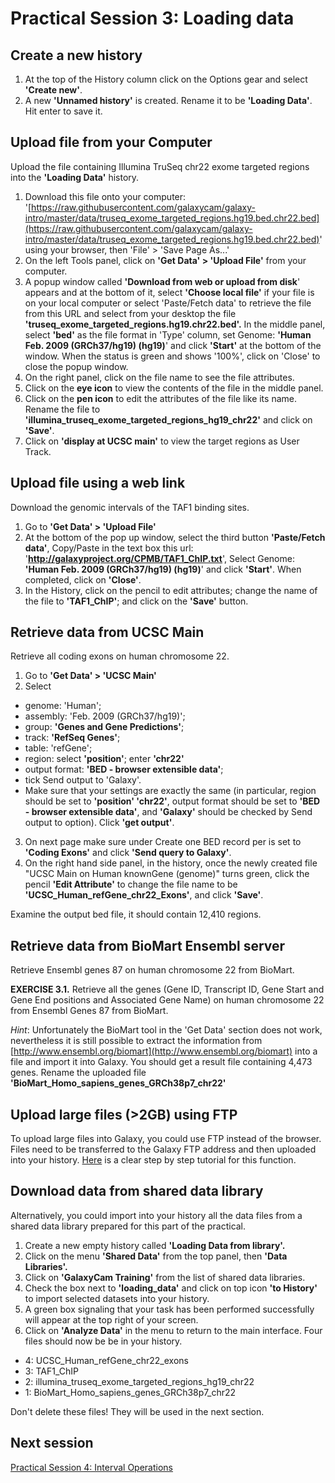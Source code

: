 # Practical Session 3: Loading data

## Create a new history

1. At the top of the History column click on the Options gear and select **'Create new'**.
2. A new **'Unnamed history'** is created. Rename it to be **'Loading Data'**. Hit enter to save it.

## Upload file from your Computer

Upload the file containing Illumina TruSeq chr22 exome targeted regions into the **'Loading Data'** history.

1. Download this file onto your computer: '[https://raw.githubusercontent.com/galaxycam/galaxy-intro/master/data/truseq_exome_targeted_regions.hg19.bed.chr22.bed](https://raw.githubusercontent.com/galaxycam/galaxy-intro/master/data/truseq_exome_targeted_regions.hg19.bed.chr22.bed)' using your browser, then 'File' > 'Save Page As...'
2. On the left Tools panel, click on **'Get Data' > 'Upload File'** from your computer.
3. A popup window called **'Download from web or upload from disk**' appears and at the bottom of it, select **'Choose local file'** if your file is on your local computer or select 'Paste/Fetch data' to retrieve the file from this URL and select from your desktop the file **'truseq_exome_targeted_regions.hg19.chr22.bed'.** In the middle panel, select **'bed'** as the file format in 'Type' column, set Genome: **'Human Feb. 2009 (GRCh37/hg19) (hg19)**' and click **'Start'** at the bottom of the window. When the status is green and shows '100%', click on 'Close' to close the popup window.
4. On the right panel, click on the file name to see the file attributes.
5. Click on the **eye icon** to view the contents of the file in the middle panel.
6. Click on the **pen icon** to edit the attributes of the file like its name. Rename the file to **'illumina_truseq_exome_targeted_regions_hg19_chr22'** and click on **'Save'**.
7. Click on **'display at UCSC main'** to view the target regions as User Track.

## Upload file using a web link

Download the genomic intervals of the TAF1 binding sites.

1. Go to **'Get Data' > 'Upload File'**
2. At the bottom of the pop up window, select the third button **'Paste/Fetch data'**, Copy/Paste in the text box this url: '**http://galaxyproject.org/CPMB/TAF1_ChIP.txt**', Select Genome: **'Human Feb. 2009 (GRCh37/hg19) (hg19)**' and click **'Start'**. When completed, click on **'Close'**.
3. In the History, click on the pencil to edit attributes; change the name of the file to **'TAF1_ChIP'**; and click on the **'Save'** button.

## Retrieve data from UCSC Main

Retrieve all coding exons on human chromosome 22.

1. Go to **'Get Data' > 'UCSC Main'**
2. Select
  - genome: 'Human';
  - assembly: 'Feb. 2009 (GRCh37/hg19)';
  - group: **'Genes and Gene Predictions'**;
  - track: **'RefSeq Genes'**;
  - table: 'refGene';
  - region: select **'position'**; enter **'chr22'**
  - output format: **'BED - browser extensible data'**;
  - tick Send output to 'Galaxy'.
  - Make sure that your settings are exactly the same (in particular, region should be set to **'position' 'chr22'**, output format should be set to **'BED - browser extensible data'**, and **'Galaxy'** should be checked by Send output to option). Click **'get output'**.
3. On next page make sure under Create one BED record per is set to **'Coding Exons'** and click **'Send query to Galaxy'**.
4. On the right hand side panel, in the history, once the newly created file "UCSC Main on Human knownGene (genome)" turns green, click the pencil **'Edit Attribute'** to change the file name to be **'UCSC_Human_refGene_chr22_Exons'**, and click **'Save'**.

Examine the output bed file, it should contain 12,410 regions.

## Retrieve data from BioMart Ensembl server

Retrieve Ensembl genes 87 on human chromosome 22 from BioMart.

**EXERCISE 3.1.** Retrieve all the genes (Gene ID, Transcript ID, Gene Start and Gene End positions and Associated Gene Name) on human chromosome 22 from Ensembl Genes 87 from BioMart.

*Hint*: Unfortunately the BioMart tool in the 'Get Data' section does not work, nevertheless it is still possible to extract the information from [http://www.ensembl.org/biomart](http://www.ensembl.org/biomart) into a file and import it into Galaxy. You should get a result file containing 4,473 genes. Rename the uploaded file **'BioMart_Homo_sapiens_genes_GRCh38p7_chr22'**

## Upload large files (>2GB) using FTP

To upload large files into Galaxy, you could use FTP instead of the browser. Files need to be transferred to the Galaxy FTP address and then uploaded into your history. [Here](http://wiki.bits.vib.be/index.php/Galaxy_beginner%27s_tutorial#Upload_big_files_.28.3E_2GB.29_using_FTP) is a clear step by step tutorial for this function.

## Download data from shared data library

Alternatively, you could import into your history all the data files from a shared data library prepared for this part of the practical.

1. Create a new empty history called **'Loading Data from library'.**
2. Click on the menu **'Shared Data'** from the top panel, then **'Data Libraries'.**
3. Click on **'GalaxyCam Training'** from the list of shared data libraries.
4. Check the box next to **'loading_data'** and click on top icon **'to History'** to import selected datasets into your history.
5. A green box signaling that your task has been performed successfully will appear at the top right of your screen.
6. Click on **'Analyze Data'** in the menu to return to the main interface. Four files should now be be in your history.
  - 4: UCSC_Human_refGene_chr22_exons
  - 3: TAF1_ChIP
  - 2: illumina_truseq_exome_targeted_regions_hg19_chr22
  - 1: BioMart_Homo_sapiens_genes_GRCh38p7_chr22

Don't delete these files! They will be used in the next section.

## Next session

[Practical Session 4: Interval Operations](galaxy_intro_session4.md)
